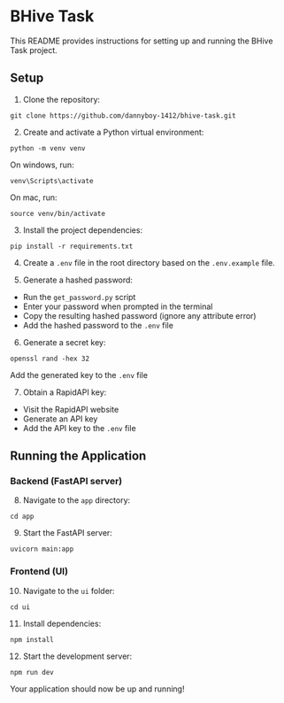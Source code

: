 # BHive Task

This README provides instructions for setting up and running the BHive Task project.

## Setup

1. Clone the repository:
```
git clone https://github.com/dannyboy-1412/bhive-task.git
```

2. Create and activate a Python virtual environment:
```
python -m venv venv
```

On windows, run:
```
venv\Scripts\activate
```

On mac, run:
```
source venv/bin/activate 
```

3. Install the project dependencies:
```
pip install -r requirements.txt
```

4. Create a `.env` file in the root directory based on the `.env.example` file.

5. Generate a hashed password:
- Run the `get_password.py` script
- Enter your password when prompted in the terminal
- Copy the resulting hashed password (ignore any attribute error)
- Add the hashed password to the `.env` file

6. Generate a secret key:
```
openssl rand -hex 32
```

Add the generated key to the `.env` file

7. Obtain a RapidAPI key:
- Visit the RapidAPI website
- Generate an API key
- Add the API key to the `.env` file

## Running the Application

### Backend (FastAPI server)

8. Navigate to the `app` directory:
```
cd app
```

9. Start the FastAPI server:
```
uvicorn main:app
```
### Frontend (UI)

10. Navigate to the `ui` folder:
```
cd ui
```

11. Install dependencies:
```
npm install
```

12. Start the development server:
```
npm run dev
```

Your application should now be up and running!